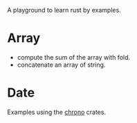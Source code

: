A playground to learn rust by examples.


# Array

  * compute the sum of the array with fold.
  * concatenate an array of string.
  
# Date

Examples using the [chrono](https://github.com/lifthrasiir/rust-chrono) crates.


